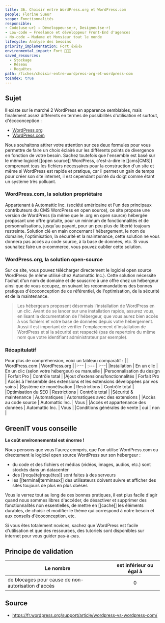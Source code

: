 ```yaml
---
title: 36. Choisir entre WordPress.org et WordPress.com
people: Florine Sueur
scope: Fonctionnalités
responsible:
- Code(use·ur) → Développeu·se·r, Designeu(se·r)
- Low-code → Freelance et développeur Front-End d'agences
- No-code → Madame et Monsieur tout le monde
lifecycle: Analyse des besoins
priority_implementation: Fort 👍👍👍
environmental_impact: Fort 🌱🌱🌱
saved_resources: 
  - Stockage
  - Réseau
  - Requêtes
path: /fiches/choisir-entre-wordpress-org-et-wordpress-com
toIndex: true
---
```


## Sujet

Il existe sur le marché 2 WordPress en apparence semblables, mais finalement assez différents en termes de possibilités d'utilisation et surtout, d'écoconception :
- [WordPress.org](https://fr.wordpress.org/) 
- [WordPress.com](https://wordpress.com/fr/)

Nous souhaitons attirer votre attention sur ces deux formules pour vous permettre de faire un choix éclairé sur les différents points de divergence en fonction de votre besoin. Sachez toutefois que l'ensemble est basé sur le même logiciel [[open source]] WordPress, c'est-à-dire le [[cms|CMS]] comprenant tous les fichiers nécessaires pour la construction d'un site et même si WordPress est rapide et pratique, car il permet un gain de temps pour créer son site internet, il est cependant pointé du doigt comme étant un système très polluant.

### WordPress.com, la solution propriétaire
Appartenant à Automattic Inc. (société américaine et l'un des principaux contributeurs du CMS WordPress en open source), ce site propose une version de WordPress (la même que le .org en open source) hébergée proposant une offre gratuite, pour un minimum de fonctionnalités et de personnalisations, jusqu'au payant, pour un peu plus de liberté toujours restreinte. Solution clé en main concernant l'hébergement, le nom de domaine, l'optimisation, la sécurité et la maintenance, cette solution ne vous donnera pas accès au code source, à la base de données, etc. Si vous souhaitez faire un e-commerce, vous pouvez oublier cette solution.

### WordPress.org, la solution open-source
Sur ce site, vous pouvez télécharger directement le logiciel open source WordPress (le même utilisé chez Automattic Inc.). Cette solution nécessite l'achat d'un nom de domaine et de souscrire à une offre chez un hébergeur ainsi que de vous occupez, en suivant les recommandations des bonnes pratiques d'écoconception de ce référentiel, de l'optimisation, de la sécurité et de la maintenance. 
> Les hébergeurs proposent désormais l'installation de WordPress en un clic. Avant de se lancer sur une installation rapide, assurez vous, en lisant la documentation de l'hébergeur, que vous aurez bien accès à vos fichiers et votre base de données depuis votre hébergement. Aussi il est important de vérifier l'emplacement d'installation de WordPress et si la sécurité est respecté (pas de repertoire du même nom que votre identifiant administrateur par exemple).

### Récapitulatif

Pour plus de compréhension, voici un tableau comparatif :
| | WordPress.com | WordPress.org |
|:--- | :--- | :---|
|Installation | En un clic | En un clic (selon votre hébergeur) ou manuelle |
|Personnalisation du design | Forfait Pro | Contrôle total |
|Ajout d'extensions/fonctionnalités | Forfait Pro | Accès à l'ensemble des extensions et les extensions développées par vos soins |
|Système de monétisation | Restrictions | Contrôle total |
|Optimisation du SEO | Restrictions | Contrôle total |
|Sécurité & maintenance | Automatiques | Automatiques avec des extensions |
|Accès au code source | Automattic Inc. | Vous |
|Accès et appartenance des données | Automattic Inc. | Vous |
|Conditions générales de vente | oui | non |

## GreenIT vous conseille

**Le coût environnemental est énorme !**

Nous pensons que vous l'aurez compris, que l'on utilise WordPress.com ou directement le logiciel open source WordPress sur son hébergeur :
- du code et des fichiers et médias (vidéos, images, audios, etc.) sont stockés dans un datacenter
- des [[requête|requêtes]] sont faites à des serveurs
- les [[terminal|terminaux]] des utilisateurs doivent suivre et afficher des sites toujours de plus en plus obèses

Vous le verrez tout au long de ces bonnes pratiques, il est plus facile d'agir quand nous sommes libres d'accéder, de désactiver et supprimer des fonctionnalités non essentielles, de mettre en [[cache]] les éléments durables, de choisir et modifier le thème qui correspond à notre besoin et aux conseils d'écoconception, etc.

Si vous êtes totalement novices, sachez que WordPress est facile d'utilisation et que des ressources, des tutoriels sont disponibles sur internet pour vous guider pas-à-pas.

## Principe de validation

| Le nombre | est inférieur ou égal à |
| ------------- | :---------------------: |
| de blocages pour cause de non-autorisation d'accès      |            0            |

## Source
- https://fr.wordpress.org/support/article/wordpress-vs-wordpress-com/
